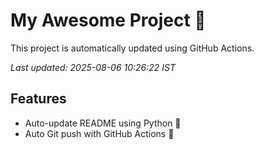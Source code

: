 # My Awesome Project 🚀

This project is automatically updated using GitHub Actions.

_Last updated: 2025-08-06 10:26:22 IST_

## Features
- Auto-update README using Python 🐍
- Auto Git push with GitHub Actions 🤖
